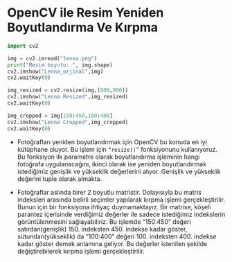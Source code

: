 # OpenCV ile Resim Yeniden Boyutlandırma Ve Kırpma
```python
import cv2

img = cv2.imread("lenna.png")
print("Resim boyutu: ", img.shape)
cv2.imshow("Lenna_orjinal",img)
cv2.waitKey(0)

img_resized = cv2.resize(img,(800,800))
cv2.imshow("Lenna Resized",img_resized)
cv2.waitKey(0)

img_cropped = img[150:450,100:400]
cv2.imshow("Lenna Cropped",img_cropped)
cv2.waitKey(0)
```

- Fotoğrafları yeniden boyutlandırmak için OpenCV bu konuda en iyi kütüphane oluyor. Bu işlem için `“resize()”`
fonksiyonunu kullanıyoruz. Bu fonksiyon ilk parametre olarak boyutlandırma işleminin hangi fotoğrafa uygulanacağını, ikinci olarak ise yeniden boyutlandırmak
 istediğimiz genişlik ve yükseklik değerlerini alıyor. Genişlik ve yükseklik değerini tuple olarak almakta.

- Fotoğraflar aslında birer 2 boyutlu matristir. Dolayısıyla bu matris indeksleri arasında belirli seçimler yapılarak kırpma işlemi gerçekleştirilir. Bunun
için bir fonksiyona ihtiyaç duymamaktayız. Bir matrise, köşeli parantez içerisinde verdiğimiz değerler ile sadece istediğimiz indekslerin görüntülenmesini
sağlayabiliriz. Bu işlemde “150:450” değeri satırdan(genişlik) 150. indeksten 450. indekse kadar göster, sütundan(yükseklik) da “100:400” değeri 100. indeksten 400. indekse kadar göster demek anlamına geliyor. Bu değerler istenilen şekilde değiştirebilerek kırpma işlemi gerçekleştirilir.
